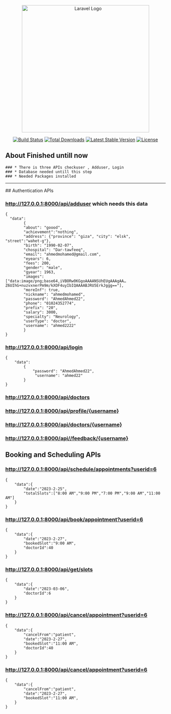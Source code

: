 <p align="center"><a href="https://laravel.com" target="_blank"><img src="https://raw.githubusercontent.com/laravel/art/master/logo-lockup/5%20SVG/2%20CMYK/1%20Full%20Color/laravel-logolockup-cmyk-red.svg" width="400" alt="Laravel Logo"></a></p>

<p align="center">
<a href="https://github.com/laravel/framework/actions"><img src="https://github.com/laravel/framework/workflows/tests/badge.svg" alt="Build Status"></a>
<a href="https://packagist.org/packages/laravel/framework"><img src="https://img.shields.io/packagist/dt/laravel/framework" alt="Total Downloads"></a>
<a href="https://packagist.org/packages/laravel/framework"><img src="https://img.shields.io/packagist/v/laravel/framework" alt="Latest Stable Version"></a>
<a href="https://packagist.org/packages/laravel/framework"><img src="https://img.shields.io/packagist/l/laravel/framework" alt="License"></a>
</p>

## About Finished untill now
```
### * There is three APIs checkuser , Adduser, Login
### * Database needed untill this step
### * Needed Packages installed
```
<hr>
## Authentication APIs

###  http://127.0.0.1:8000/api/adduser       which needs this data
    {
      "data":
            {
            "about": "goood",
            "achievement":"nothing",
            "address": {"province": "giza", "city": "elsk", "street":"wahet-g"},
            "birth": "1990-02-07",
            "chospital": "Dar-tawfeeq",
            "email": "ahmedmohamed@gmail.com",
            "eyears": 6,
            "fees": 200,
            "gender": "male",
            "gyear": 1963,
            "images": ["data:image/png;base64,iVBORw0KGgoAAAANSUhEUgAAAgAA…Z6UIhG+nuzvxnerPm9m/kXOF4uyIbIQAAAABJRU5ErkJggg=="], 
            "moreInf": true,
            "nickname": "ahmedmohamed",
            "password": "AhmedAhmed22",
            "phone": "01024352774",
            "prefix": "20",
            "salary": 3000,
            "specialty": "Neurology",
            "userType": "doctor",
            "username": "ahmed2222"
            }
    }

### http://127.0.0.1:8000/api/login
    {
        "data":
            {
                "password": "AhmedAhmed22",
                 "username": "ahmed22"
            }
    }
    
### http://127.0.0.1:8000/api/doctors

### http://127.0.0.1:8000/api/profile/{username}

### http://127.0.0.1:8000/api/doctors/{username}


### http://127.0.0.1:8000/api//feedback/{username}

## Booking and Scheduling APIs
### http://127.0.0.1:8000/api/schedule/appointments?userid=6

    {
        "data":{
            "date":"2023-2-25",
            "totalSlots":["8:00 AM","9:00 PM","7:00 PM","9:00 AM","11:00 AM"]
        }
    }
    
### http://127.0.0.1:8000/api/book/appointment?userid=6

    {
        "data":{
            "date":"2023-2-27",
            "bookedSlot":"9:00 AM",
            "doctorId":40
        }
    }
### http://127.0.0.1:8000/api/get/slots
    {
        "data":{
            "date":"2023-03-06",
            "doctorId":6
        }
    }
    
### http://127.0.0.1:8000/api/cancel/appointment?userid=6

    {
        "data":{
            "cancelFrom":"patient",
            "date":"2023-2-27",
            "bookedSlot":"11:00 AM",
            "doctorId":40
        }
    }

### http://127.0.0.1:8000/api/cancel/appointment?userid=6

    {
        "data":{
            "cancelFrom":"patient",
            "date":"2023-2-27",
            "bookedSlot":"11:00 AM",
        }
    }
